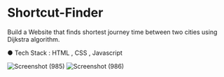 
# Shortcut-Finder

Build a Website that finds shortest journey time between two cities using Dijkstra algorithm.

● Tech Stack : HTML , CSS , Javascript

![Screenshot (985)](https://user-images.githubusercontent.com/61661955/124247544-9d18c180-db3f-11eb-8a43-9b6c7e9a7013.png)
![Screenshot (986)](https://user-images.githubusercontent.com/61661955/124247558-a013b200-db3f-11eb-8a98-8c3fbcf93ea9.png)
